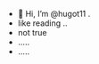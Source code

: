 - 👋 Hi, I’m @hugot11 .
- like reading ..
- not true 
- .....
- .....
<!---
hugot11/hugot11 is a ✨ special ✨ repository because its `README.md` (this file) appears on your GitHub profile.
You can click the Preview link to take a look at your changes.
--->
